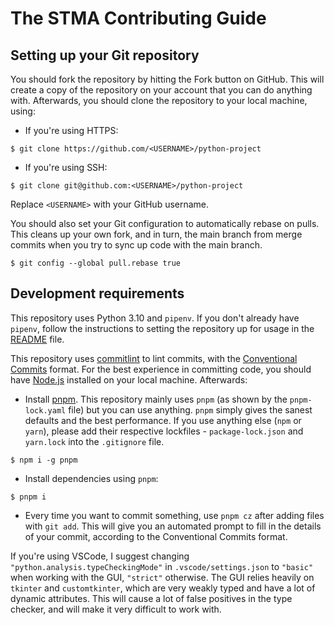 # The STMA Contributing Guide

## Setting up your Git repository

You should fork the repository by hitting the Fork button on GitHub. This will
create a copy of the repository on your account that you can do anything with.
Afterwards, you should clone the repository to your local machine, using:

- If you're using HTTPS:

```shell
$ git clone https://github.com/<USERNAME>/python-project
```

- If you're using SSH:

```shell
$ git clone git@github.com:<USERNAME>/python-project
```

Replace `<USERNAME>` with your GitHub username.

You should also set your Git configuration to automatically rebase on pulls.
This cleans up your own fork, and in turn, the main branch from merge commits
when you try to sync up code with the main branch.

```shell
$ git config --global pull.rebase true
```

## Development requirements

This repository uses Python 3.10 and `pipenv`. If you don't already have
`pipenv`, follow the instructions to setting the repository up for usage in the
[README](README.md) file.

This repository uses [commitlint](https://commitlint.js.org) to lint commits,
with the [Conventional Commits](https://www.conventionalcommits.org) format.
For the best experience in committing code, you should have
[Node.js](https://nodejs.org) installed on your local machine. Afterwards:

- Install [pnpm](https://pnpm.io). This repository mainly uses `pnpm` (as shown
  by the `pnpm-lock.yaml` file) but you can use anything. `pnpm` simply gives
  the sanest defaults and the best performance. If you use anything else (`npm`
  or `yarn`), please add their respective lockfiles - `package-lock.json` and
  `yarn.lock` into the `.gitignore` file.

```shell
$ npm i -g pnpm
```

- Install dependencies using `pnpm`:

```shell
$ pnpm i
```

- Every time you want to commit something, use `pnpm cz` after adding files
  with `git add`. This will give you an automated prompt to fill in the
  details of your commit, according to the Conventional Commits format.

If you're using VSCode, I suggest changing `"python.analysis.typeCheckingMode"` in `.vscode/settings.json` to `"basic"` when working with the GUI, `"strict"` otherwise. The GUI relies heavily on `tkinter` and `customtkinter`, which are very weakly typed and have a lot of dynamic attributes. This will cause a lot of false positives in the type checker, and will make it very difficult to work with.
